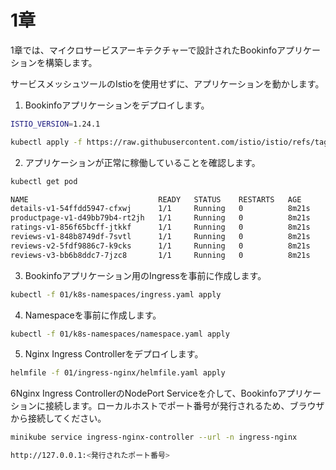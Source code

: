 # 1章

1章では、マイクロサービスアーキテクチャーで設計されたBookinfoアプリケーションを構築します。

サービスメッシュツールのIstioを使用せずに、アプリケーションを動かします。

1. Bookinfoアプリケーションをデプロイします。

```bash
ISTIO_VERSION=1.24.1

kubectl apply -f https://raw.githubusercontent.com/istio/istio/refs/tags/${ISTIO_VERSION}/samples/bookinfo/platform/kube/bookinfo.yaml
```

2. アプリケーションが正常に稼働していることを確認します。

```bash
kubectl get pod

NAME                             READY   STATUS    RESTARTS   AGE
details-v1-54ffdd5947-cfxwj      1/1     Running   0          8m21s
productpage-v1-d49bb79b4-rt2jh   1/1     Running   0          8m21s
ratings-v1-856f65bcff-jtkkf      1/1     Running   0          8m21s
reviews-v1-848b8749df-7svtl      1/1     Running   0          8m21s
reviews-v2-5fdf9886c7-k9cks      1/1     Running   0          8m21s
reviews-v3-bb6b8ddc7-7jzc8       1/1     Running   0          8m21s
```

3. Bookinfoアプリケーション用のIngressを事前に作成します。

```bash
kubectl -f 01/k8s-namespaces/ingress.yaml apply
```

4. Namespaceを事前に作成します。

```bash
kubectl -f 01/k8s-namespaces/namespace.yaml apply
```

5. Nginx Ingress Controllerをデプロイします。

```bash
helmfile -f 01/ingress-nginx/helmfile.yaml apply
```

6Nginx Ingress ControllerのNodePort Serviceを介して、Bookinfoアプリケーションに接続します。ローカルホストでポート番号が発行されるため、ブラウザから接続してください。

```bash
minikube service ingress-nginx-controller --url -n ingress-nginx

http://127.0.0.1:<発行されたポート番号>
```
